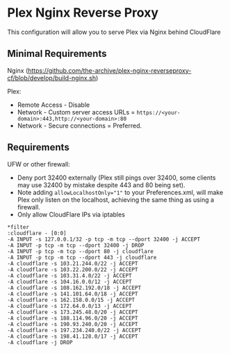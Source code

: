 # Plex Nginx Reverse Proxy
 
This configuration will allow you to serve Plex via Nginx behind CloudFlare
 
## Minimal Requirements
 
Nginx (https://github.com/the-archive/plex-nginx-reverseproxy-cf/blob/develop/build-nginx.sh)
 
Plex:
* Remote Access - Disable
* Network - Custom server access URLs = `https://<your-domain>:443,http://<your-domain>:80`
* Network - Secure connections = Preferred.
 
## Requirements
 
UFW or other firewall:
* Deny port 32400 externally (Plex still pings over 32400, some clients may use 32400 by mistake despite 443 and 80 being set).
* Note adding `allowLocalhostOnly="1"` to your Preferences.xml, will make Plex only listen on the localhost, achieving the same thing as using a firewall.
* Only allow CloudFlare IPs via iptables

```
*filter
:cloudflare - [0:0]
-A INPUT -s 127.0.0.1/32 -p tcp -m tcp --dport 32400 -j ACCEPT
-A INPUT -p tcp -m tcp --dport 32400 -j DROP
-A INPUT -p tcp -m tcp --dport 80 -j cloudflare
-A INPUT -p tcp -m tcp --dport 443 -j cloudflare
-A cloudflare -s 103.21.244.0/22 -j ACCEPT
-A cloudflare -s 103.22.200.0/22 -j ACCEPT
-A cloudflare -s 103.31.4.0/22 -j ACCEPT
-A cloudflare -s 104.16.0.0/12 -j ACCEPT
-A cloudflare -s 108.162.192.0/18 -j ACCEPT
-A cloudflare -s 141.101.64.0/18 -j ACCEPT
-A cloudflare -s 162.158.0.0/15 -j ACCEPT
-A cloudflare -s 172.64.0.0/13 -j ACCEPT
-A cloudflare -s 173.245.48.0/20 -j ACCEPT
-A cloudflare -s 188.114.96.0/20 -j ACCEPT
-A cloudflare -s 190.93.240.0/20 -j ACCEPT
-A cloudflare -s 197.234.240.0/22 -j ACCEPT
-A cloudflare -s 198.41.128.0/17 -j ACCEPT
-A cloudflare -j DROP
